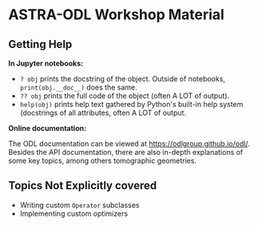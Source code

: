 # ASTRA-ODL Workshop Material

## Getting Help

**In Jupyter notebooks:**

  * `? obj` prints the docstring of the object. Outside of notebooks, `print(obj.__doc__)` does the same.
  * `?? obj` prints the full code of the object (often A LOT of output).
  * `help(obj)` prints help text gathered by Python's built-in help system (docstrings of all attributes, often A LOT of output.

**Online documentation:**

The ODL documentation can be viewed at https://odlgroup.github.io/odl/.
Besides the API documentation, there are also in-depth explanations of some key topics, among others tomographic geometries.

## Topics Not Explicitly covered

* Writing custom `Operator` subclasses
* Implementing custom optimizers


